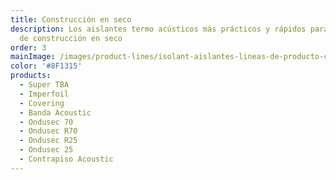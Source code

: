 ```yaml
---
title: Construcción en seco
description: Los aislantes termo acústicos más prácticos y rápidos para tu obra
  de construcción en seco
order: 3
mainImage: /images/product-lines/isolant-aislantes-lineas-de-producto-construccion-en-seco.jpg
color: '#8F1315'
products:
  - Super TBA
  - Imperfoil
  - Covering
  - Banda Acoustic
  - Ondusec 70
  - Ondusec R70
  - Ondusec R25
  - Ondusec 25
  - Contrapiso Acoustic
---
```

